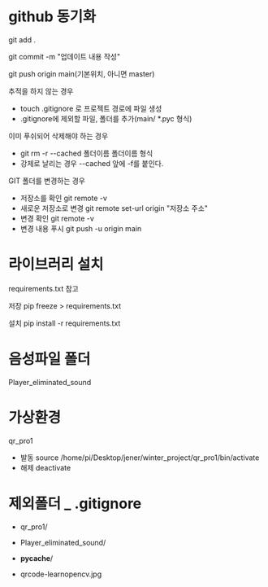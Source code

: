 # github 동기화
git add .

git commit -m "업데이트 내용 작성"

git push origin main(기본위치, 아니면 master)


추적을 하지 않는 경우
- touch .gitignore 로 프로젝트 경로에 파일 생성
- .gitignore에 제외할 파일, 폴더를 추가(main/ *.pyc 형식)

이미 푸쉬되어 삭제해야 하는 경우
- git rm -r --cached 폴더이름 폴더이름 형식
- 강제로 날리는 경우 --cached 앞에 -f를 붙인다.

GIT 폴더를 변경하는 경우
- 저장소를 확인 git remote -v
- 새로운 저장소로 변경 git remote set-url origin "저장소 주소"
- 변경 확인 git remote -v
- 변경 내용 푸시 git push -u origin main

# 라이브러리 설치
requirements.txt 참고

저장 pip freeze > requirements.txt

설치 pip install -r requirements.txt

# 음성파일 폴더
Player_eliminated_sound

# 가상환경
qr_pro1

- 발동 source /home/pi/Desktop/jener/winter_project/qr_pro1/bin/activate
- 해제 deactivate

# 제외폴더 _ .gitignore
- qr_pro1/
- Player_eliminated_sound/
- __pycache__/

- qrcode-learnopencv.jpg
